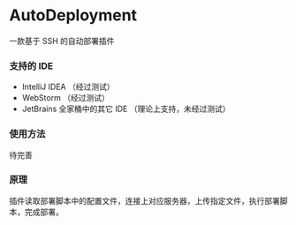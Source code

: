 # AutoDeployment

一款基于 SSH 的自动部署插件

 ### 支持的 IDE
 - IntelliJ IDEA （经过测试）
 - WebStorm （经过测试）
 - JetBrains 全家桶中的其它 IDE （理论上支持，未经过测试）

### 使用方法

待完善


### 原理
插件读取部署脚本中的配置文件，连接上对应服务器，上传指定文件，执行部署脚本，完成部署。
